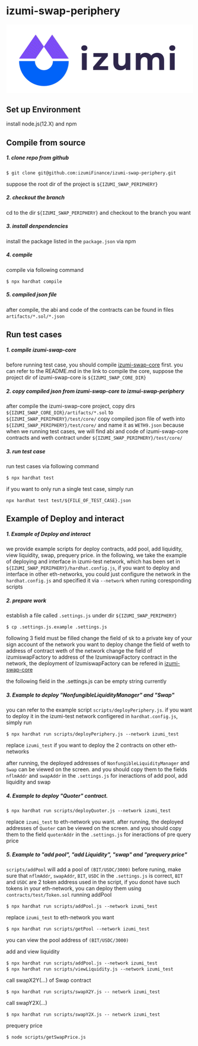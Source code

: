 # izumi-swap-periphery

![image](image/logo.png)

## Set up Environment

install node.js(12.X) and npm

## Compile from source

##### 1. clone repo from github

```
$ git clone git@github.com:izumiFinance/izumi-swap-periphery.git
```

suppose the root dir of the project is `${IZUMI_SWAP_PERIPHERY}`

##### 2. checkout the branch
cd to the dir `${IZUMI_SWAP_PERIPHERY}` and checkout to the branch you want

##### 3. install denpendencies
install the package listed in the `package.json` via npm

##### 4. compile
compile via following command

```
$ npx hardhat compile
```

##### 5. compiled json file
after compile, the abi and code of the contracts can be found in files `artifacts/*.sol/*.json`

## Run test cases

##### 1. compile izumi-swap-core
before running test case, you should compile [izumi-swap-core](https://github.com/izumiFinance/izumi-swap-core) first.
you can refer to the README.md in the link to compile the core, suppose the project dir of izumi-swap-core 
is `${IZUMI_SWAP_CORE_DIR}`

##### 2. copy compiled json from izumi-swap-core to izmui-swap-periphery
after compile the izumi-swap-core project, copy dirs `${IZUMI_SWAP_CORE_DIR}/artifacts/*.sol` to 
`${IZUMI_SWAP_PERIPHERY}/test/core/`
copy compiled json file of weth into `${IZUMI_SWAP_PERIPHERY}/test/core/` and name it as `WETH9.json`
because when we running test cases, we will find abi and code of izumi-swap-core contracts and weth contract under `${IZUMI_SWAP_PERIPHERY}/test/core/`

##### 3. run test case
run test cases via following command
```
$ npx hardhat test
```
if you want to only run a single test case, simply run
```
npx hardhat test test/${FILE_OF_TEST_CASE}.json
```

## Example of Deploy and interact

##### 1. Example of Deploy and interact
we provide example scripts for deploy contracts, add pool, add liquidity, view liquidity, swap, prequery price.
in the following, we take the example of deploying and interface in izumi-test network, which has been set in `${IZUMI_SWAP_PERIPHERY}/hardhat.config.js`, if you want to deploy and interface in other eth-networks, you could just configure the network in the `hardhat.config.js` and specified it via `--network` when runing coresponding scripts

##### 2. prepare work
establish a file called `.settings.js` under dir `${IZUMI_SWAP_PERIPHERY}`
```
$ cp .settings.js.example .settings.js
```
following 3 field must be filled
change the field of sk to a private key of your sign account of the network you want to deploy
change the field of weth to address of contract weth of the network
change the field of izumiswapFactory to address of the IzumiswapFactory contract in the network, the deployment of IzumiswapFactory can be refered in [izumi-swap-core](https://github.com/izumiFinance/izumi-swap-core) 

the following field in the .settings.js can be empty string currently

##### 3. Example to deploy "NonfungibleLiquidityManager" and "Swap"

you can refer to the example script `scripts/deployPeriphery.js`.
if you want to deploy it in the izumi-test network configered in `hardhat.config.js`, simply run
```
$ npx hardhat run scripts/deployPeriphery.js --network izumi_test
```
replace `izumi_test` if you want to deploy the 2 contracts on other eth-networks

after running, the deployed addresses of `NonfungibleLiquidityManager` and `Swap` can be viewed on the screen.
and you should copy them to the fields `nflmAddr` and `swapAddr` in the `.settings.js` for  ineractions of add pool, add liquidity and swap

##### 4. Example to deploy "Quoter" contract.
```
$ npx hardhat run scripts/deployQuoter.js --network izumi_test
```
replace `izumi_test` to eth-network you want.
after running, the deployed addresses of `Quoter` can be viewed on the screen.
and you should copy them to the field `quoterAddr` in the `.settings.js` for  ineractions of pre query price

##### 5. Example to "add pool", "add Liquidity", "swap" and "prequery price"
`scripts/addPool` will add a pool of `(BIT/USDC/3000)`
before runing, make sure that `nflmAddr`, `swapAddr`, `BIT`, `USDC` in the `.settings.js` is correct, `BIT` and `USDC` are 2 token address used in the script, if you donot have such tokens in your eth-network, you can deploy them using `contracts/test/Token.sol`
running addPool
```
$ npx hardhat run scripts/addPool.js --network izumi_test
```
replace `izumi_test` to eth-network you want

```
$ npx hardhat run scripts/getPool --network izumi_test
```
you can view the pool address of `(BIT/USDC/3000)`

add and view liquidity
```
$ npx hardhat run scripts/addPool.js --network izumi_test
$ npx hardhat run scripts/viewLiquidity.js --network izumi_test
```

call swapX2Y(...) of Swap contract
```
$ npx hardhat run scripts/swapX2Y.js -- network izumi_test
```

call swapY2X(...)
```
$ npx hardhat run scripts/swapY2X.js -- network izumi_test
```

prequery price
```
$ node scripts/getSwapPrice.js
```